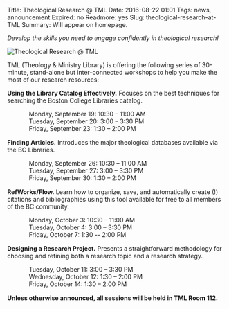 Title: Theological Research @ TML
Date: 2016-08-22 01:01 
Tags: news, announcement
Expired: no
Readmore: yes
Slug: theological-research-at-TML
Summary: Will appear on homepage.

<em>Develop the skills you need to engage confidently in theological research!</em>

<img src="/theme/img/news/2016-08/tml_web.png" alt="Theological Research @ TML" style="border: 0px;">

TML (Theology & Ministry Library) is offering the following series of 30-minute, stand-alone but inter-connected workshops to help you make the most of our research resources:


<strong>Using the Library Catalog Effectively.</strong>  Focuses on the best techniques for searching the Boston College Libraries catalog.

<p style="margin: 0 0 15px 50px">
Monday, September 19: 		10:30 – 11:00 AM <br />
Tuesday, September 20: 		  3:00 – 3:30 PM <br />
Friday, September 23: 		  1:30 – 2:00 PM
</p>


<strong>Finding Articles.</strong>  Introduces the major theological databases available via the BC Libraries.  

<p style="margin: 0 0 15px 50px">
Monday, September 26: 		10:30 – 11:00 AM <br />
Tuesday, September 27: 		 3:00 – 3:30 PM <br />
Friday, September 30:  		 1:30 – 2:00 PM
</p>

<strong>RefWorks/Flow.</strong>  Learn how to organize, save, and automatically create (!) citations and bibliographies using this tool available for free to all members of the BC community.

<p style="margin: 0 0 15px 50px">
Monday, October 3: 		           10:30 – 11:00 AM <br />
Tuesday, October 4: 			 3:00 – 3:30 PM <br />
Friday, October 7: 			 1:30 -- 2:00 PM
</p>

<strong>Designing a Research Project.</strong>  Presents a straightforward methodology for choosing and refining both a research topic and a research strategy.  

<p style="margin: 0 0 15px 50px">
Tuesday, October 11: 		3:00 – 3:30 PM <br />
Wednesday, October 12:                   1:30 – 2:00 PM <br />
Friday, October 14: 			1:30 – 2:00 PM
</p>

<strong>Unless otherwise announced, all sessions will be held in TML Room 112.</strong>


<!-- USEFUL CUT AND PASTE STUFF.

<img src="/theme/img/news/201X-XX/XXXX.png" alt="words" class="float_left">

<img src="/theme/img/news/201X-XX/XXXX.png" alt="words" class="float_right">

<a href="#" target="_blank">

-->